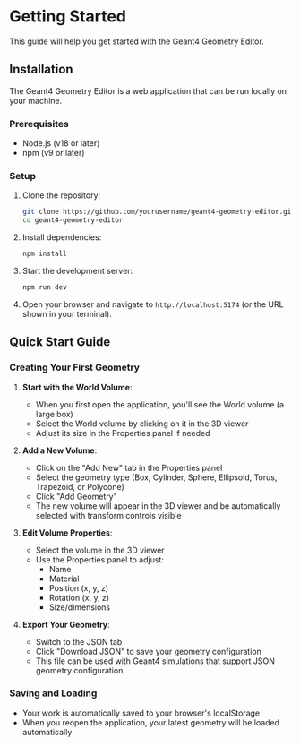 # Getting Started

This guide will help you get started with the Geant4 Geometry Editor.

## Installation

The Geant4 Geometry Editor is a web application that can be run locally on your machine.

### Prerequisites

- Node.js (v18 or later)
- npm (v9 or later)

### Setup

1. Clone the repository:
   ```bash
   git clone https://github.com/yourusername/geant4-geometry-editor.git
   cd geant4-geometry-editor
   ```

2. Install dependencies:
   ```bash
   npm install
   ```

3. Start the development server:
   ```bash
   npm run dev
   ```

4. Open your browser and navigate to `http://localhost:5174` (or the URL shown in your terminal).

## Quick Start Guide

### Creating Your First Geometry

1. **Start with the World Volume**:
   - When you first open the application, you'll see the World volume (a large box)
   - Select the World volume by clicking on it in the 3D viewer
   - Adjust its size in the Properties panel if needed

2. **Add a New Volume**:
   - Click on the "Add New" tab in the Properties panel
   - Select the geometry type (Box, Cylinder, Sphere, Ellipsoid, Torus, Trapezoid, or Polycone)
   - Click "Add Geometry"
   - The new volume will appear in the 3D viewer and be automatically selected with transform controls visible

3. **Edit Volume Properties**:
   - Select the volume in the 3D viewer
   - Use the Properties panel to adjust:
     - Name
     - Material
     - Position (x, y, z)
     - Rotation (x, y, z)
     - Size/dimensions

4. **Export Your Geometry**:
   - Switch to the JSON tab
   - Click "Download JSON" to save your geometry configuration
   - This file can be used with Geant4 simulations that support JSON geometry configuration

### Saving and Loading

- Your work is automatically saved to your browser's localStorage
- When you reopen the application, your latest geometry will be loaded automatically

